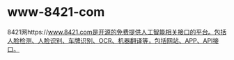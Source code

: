 # www-8421-com
8421网https://www.8421.com是开源的免费提供人工智能相关接口的平台。包括人脸检测、人脸识别、车牌识别、OCR、机器翻译等，包括网站、APP、API接口。
